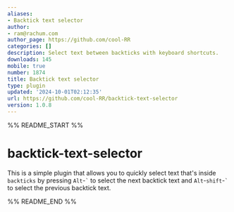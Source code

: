 ```yaml
---
aliases:
- Backtick text selector
author:
- ram@rachum.com
author_page: https://github.com/cool-RR
categories: []
description: Select text between backticks with keyboard shortcuts.
downloads: 145
mobile: true
number: 1874
title: Backtick text selector
type: plugin
updated: '2024-10-01T02:12:35'
url: https://github.com/cool-RR/backtick-text-selector
version: 1.0.8
---
```


%% README_START %%

# backtick-text-selector

This is a simple plugin that allows you to quickly select text that's inside `backticks` by pressing `Alt`-`` ` `` to select the next backtick text and `Alt`-`shift`-`` ` `` to select the previous backtick text.


%% README_END %%